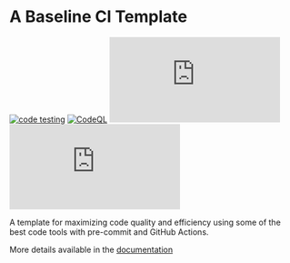 # A Baseline CI Template

[![code testing](https://github.com/{{cookiecutter.project_owner}}/Hello-Wolrd-CI/actions/workflows/testing.yaml/badge.svg)](https://github.com/{{cookiecutter.project_owner}}/{{cookiecutter.project_name}}/actions/workflows/testing.yaml)
[![CodeQL](https://github.com/{{cookiecutter.project_owner}}/Hello-Wolrd-CI/actions/workflows/codeql.yaml/badge.svg)](https://github.com/{{cookiecutter.project_owner}}/{{cookiecutter.project_name}}/actions/workflows/codeql.yaml)
[![code coverage](https://img.shields.io/endpoint?url=https://raw.githubusercontent.com/{{cookiecutter.project_owner}}/{{cookiecutter.project_name}}/main/.repo-shields/covered_shield.json)](.repo-reports/coverage.txt)
[![code quality](https://img.shields.io/endpoint?url=https://raw.githubusercontent.com/{{cookiecutter.project_owner}}/{{cookiecutter.project_name}}/main/.repo-shields/quality_shield.json)](.repo-reports/pylint-report.txt)

A template for maximizing code quality and efficiency using some of the best code tools with pre-commit and GitHub
Actions.

More details available in the
[documentation](https://{{cookiecutter.project_owner}}.github.io/{{cookiecutter.project_name}}/)
